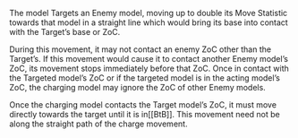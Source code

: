 The model Targets an Enemy model, moving up to double its Move Statistic towards that model in a straight line which would bring its base into contact with the Target’s base or ZoC.

During this movement, it may not contact an enemy ZoC other than the Target’s.
If this movement would cause it to contact another Enemy model’s ZoC, its movement stops immediately before that ZoC.
Once in contact with the Targeted model’s ZoC or if the targeted model is in the acting model’s ZoC, the charging model may ignore the ZoC of other Enemy models.

Once the charging model contacts the Target model’s ZoC, it must move directly towards the target until it is in[[BtB]].
This movement need not be along the straight path of the charge movement.